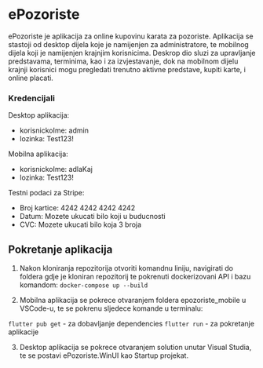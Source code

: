 # ePozoriste

ePozoriste je aplikacija za online kupovinu karata za pozoriste. Aplikacija se stastoji od desktop dijela koje je namijenjen za administratore, te mobilnog dijela koji je namijenjen krajnjim korisnicima. Deskrop dio sluzi za upravljanje predstavama, terminima, kao i za izvjestavanje, dok na mobilnom dijelu krajnji korisnici mogu pregledati trenutno aktivne predstave, kupiti karte, i online placati.

### Kredencijali

Desktop aplikacija:
- korisnickoIme: admin
- lozinka: Test123!

Mobilna aplikacija:
- korisnickoIme: adlaKaj
- lozinka: Test123!

Testni podaci za Stripe:
- Broj kartice: 4242 4242 4242 4242
- Datum: Mozete ukucati bilo koji u buducnosti
- CVC: Mozete ukucati bilo koja 3 broja

## Pokretanje aplikacija

1. Nakon kloniranja repozitorija otvoriti komandnu liniju, navigirati do foldera gdje je kloniran repozitorij te pokrenuti dockerizovani API i bazu komandom:
   `docker-compose up --build`

2. Mobilna aplikacija se pokrece otvaranjem foldera epozoriste_mobile u VSCode-u, te se pokrenu sljedece komande u terminalu:

`flutter pub get` - za dobavljanje dependencies
`flutter run` - za pokretanje aplikacije

3. Desktop aplikacija se pokrece otvaranjem solution unutar Visual Studia, te se postavi ePozoriste.WinUI kao Startup projekat.
